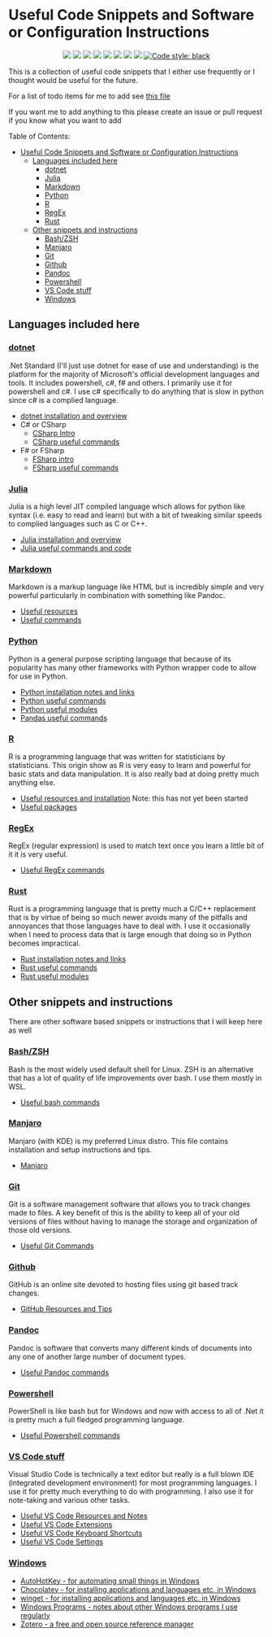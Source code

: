 # Useful Code Snippets and Software or Configuration Instructions

<p align="center">
<a href="https://github.com/ldsands/UsefulCodeSnippets/blob/master/LICENSE"><img src="https://img.shields.io/github/license/ldsands/UsefulCodeSnippets?style=flat-square"></img></a>
<img src="https://img.shields.io/github/repo-size/ldsands/UsefulCodeSnippets?style=flat-square"></img>
<img src="https://img.shields.io/github/languages/count/ldsands/UsefulCodeSnippets?style=flat-square"></img>
<a href=""><img src="https://img.shields.io/github/languages/top/ldsands/UsefulCodeSnippets?style=flat-square"></img></a>
<a href="https://github.com/ldsands/UsefulCodeSnippets/graphs/commit-activity"><img src="https://img.shields.io/github/commit-activity/m/ldsands/UsefulCodeSnippets?style=flat-square"></img></a>
<a href="https://github.com/ldsands/UsefulCodeSnippets/commits/master"><img src="https://img.shields.io/github/last-commit/ldsands/UsefulCodeSnippets?style=flat-square"></img></a>
<a href="https://github.com/ldsands/UsefulCodeSnippets/issues?q=is%3Aopen+is%3Aissue"><img src="https://img.shields.io/github/issues-raw/ldsands/UsefulCodeSnippets?style=flat-square"></img></a>
<a href="https://github.com/ldsands/UsefulCodeSnippets/issues?q=is%3Aissue+is%3Aclosed"><img src="https://img.shields.io/github/issues-closed/ldsands/UsefulCodeSnippets?style=flat-square"></img></a>
<a href="https://github.com/psf/black"><img alt="Code style: black" src="https://img.shields.io/badge/code%20style-black-000000.svg?style=flat-square"></a>
<p>

This is a collection of useful code snippets that I either use frequently or I thought would be useful for the future.

For a list of todo items for me to add see [this file](ProgressTodo.md)

If you want me to add anything to this please create an issue or pull request if you know what you want to add

Table of Contents:

- [Useful Code Snippets and Software or Configuration Instructions](#useful-code-snippets-and-software-or-configuration-instructions)
    - [Languages included here](#languages-included-here)
        - [dotnet](#dotnet)
        - [Julia](#julia)
        - [Markdown](#markdown)
        - [Python](#python)
        - [R](#r)
        - [RegEx](#regex)
        - [Rust](#rust)
    - [Other snippets and instructions](#other-snippets-and-instructions)
        - [Bash/ZSH](#bashzsh)
        - [Manjaro](#manjaro)
        - [Git](#git)
        - [Github](#github)
        - [Pandoc](#pandoc)
        - [Powershell](#powershell)
        - [VS Code stuff](#vs-code-stuff)
        - [Windows](#windows)

## Languages included here

### [dotnet](https://dotnetfoundation.org/)

.Net Standard (I'll just use dotnet for ease of use and understanding) is the platform for the majority of Microsoft's official development languages and tools. It includes powershell, c#, f# and others. I primarily use it for powershell and c#. I use c# specifically to do anything that is slow in python since c# is a complied language.

- [dotnet installation and overview](ProgrammingLanguages/DotNet/DotNetInstallOverview.md)
- C# or CSharp
    - [CSharp Intro](ProgrammingLanguages/DotNet/CSharp/CSharpIntro.md)
    - [CSharp useful commands](ProgrammingLanguages/DotNet/CSharp/CSharpUsefulSnippits.md)
- F# or FSharp
    - [FSharp intro](ProgrammingLanguages/DotNet/FSharp/FSharpIntro.md)
    - [FSharp useful commands](ProgrammingLanguages/DotNet/FSharp/FSharpUsefulSnippits.md)

### [Julia](https://julialang.org/)

Julia is a high level JIT compiled language which allows for python like syntax (i.e. easy to read and learn) but with a bit of tweaking similar speeds to complied languages such as C or C++.

- [Julia installation and overview](ProgrammingLanguages/Julia/JuliaInstallOverview.md)
- [Julia useful commands and code](ProgrammingLanguages/Julia/JuliaUsefulCommands.md)

### [Markdown](https://github.github.com/gfm/)

Markdown is a markup language like HTML but is incredibly simple and very powerful particularly in combination with something like Pandoc.

- [Useful resources](ProgrammingLanguages/markdown/MarkdownResources.md)
- [Useful commands](ProgrammingLanguages/markdown/MarkdownCommands.md)

### [Python](https://www.python.org/)

Python is a general purpose scripting language that because of its popularity has many other frameworks with Python wrapper code to allow for use in Python.

- [Python installation notes and links](ProgrammingLanguages/Python/PythonInstall.md)
- [Python useful commands](ProgrammingLanguages/Python/PythonCommands.md)
- [Python useful modules](ProgrammingLanguages/Python/PythonModules.md)
- [Pandas useful commands](ProgrammingLanguages/Python/PandasCommands.md)

### [R](https://www.r-project.org/)

R is a programming language that was written for statisticians by statisticians. This origin show as R is very easy to learn and powerful for basic stats and data manipulation. It is also really bad at doing pretty much anything else.

- [Useful resources and installation](ProgrammingLanguages/R/RResources.md) Note: this has not yet been started <!-- TODO: -->
- [Useful packages](ProgrammingLanguages/R/RUsefulPackages.md)

### [RegEx](https://en.wikipedia.org/wiki/Regular_expression)

RegEx (regular expression) is used to match text once you learn a little bit of it it is very useful.

- [Useful RegEx commands](ProgrammingLanguages/RegEx/RegEx.md)

<!-- ### [Stata](https://www.stata.com/)

Stata commands, resources and notes that I've found useful -->

### [Rust](https://rustlang.org/)

Rust is a programming language that is pretty much a C/C++ replacement that is by virtue of being so much newer avoids many of the pitfalls and annoyances that those languages have to deal with. I use it occasionally when I need to process data that is large enough that doing so in Python becomes impractical.

- [Rust installation notes and links](ProgrammingLanguages/Rust/RustInstall.md)
- [Rust useful commands](ProgrammingLanguages/Rust/RustCommands.md)
- [Rust useful modules](ProgrammingLanguages/Rust/RustModules.md)

## Other snippets and instructions

There are other software based snippets or instructions that I will keep here as well

### [Bash/ZSH](https://www.gnu.org/software/bash/)

Bash is the most widely used default shell for Linux. ZSH is an alternative that has a lot of quality of life improvements over bash. I use them mostly in WSL.

- [Useful bash commands](OtherSoftware/Linux/Bash.md)

### [Manjaro](https://manjaro.org/)

Manjaro (with KDE) is my preferred Linux distro. This file contains installation and setup instructions and tips.

- [Manjaro](OtherSoftware/Linux/Manjaro.md)

<!-- ### [Docker](https://www.docker.com/)

- [Docker install, resources, and commands](https://www.docker.com/) -->

### [Git](https://git-scm.com/)

Git is a software management software that allows you to track changes made to files. A key benefit of this is the ability to keep all of your old versions of files without having to manage the storage and organization of those old versions.

- [Useful Git Commands](OtherSoftware/Git.md)

### [Github](https://github.com/)

GitHub is an online site devoted to hosting files using git based track changes.

- [GitHub Resources and Tips](OtherSoftware/GitHub.md)

### [Pandoc](https://pandoc.org/)

Pandoc is software that converts many different kinds of documents into any one of another large number of document types.

- [Useful Pandoc commands](OtherSoftware/PandocCommands.md)

### [Powershell](https://docs.microsoft.com/en-us/powershell/)

PowerShell is like bash but for Windows and now with access to all of .Net it is pretty much a full fledged programming language.

- [Useful Powershell commands](ProgrammingLanguages/PowerShell/PowerShell.md)

### [VS Code stuff](https://code.visualstudio.com/)

Visual Studio Code is technically a text editor but really is a full blown IDE (integrated development environment) for most programming languages. I use it for pretty much everything to do with programming. I also use it for note-taking and various other tasks.

- [Useful VS Code Resources and Notes](OtherSoftware/VSCode/VSCode.md)
- [Useful VS Code Extensions](OtherSoftware/VSCode/VSCodeExtensions.md)
- [Useful VS Code Keyboard Shortcuts](OtherSoftware/VSCode/VSCodeKeyboardShortcuts.md)
- [Useful VS Code Settings](OtherSoftware/VSCode/VSCodeSettings.md)

### [Windows](https://www.microsoft.com/en-us/windows)

- [AutoHotKey - for automating small things in Windows](OtherSoftware/WindowsProgramInstructions/AutoHotKey.md)
- [Chocolatey - for installing applications and languages etc. in Windows](OtherSoftware/WindowsProgramInstructions/Chocolatey.md)
- [winget - for installing applications and languages etc. in Windows](OtherSoftware/WindowsProgramInstructions/Winget.md)
- [Windows Programs - notes about other Windows programs I use regularly](OtherSoftware/WindowsProgramInstructions/WindowsPrograms.md)
- [Zotero - a free and open source reference manager](OtherSoftware/WindowsProgramInstructions/Zotero.md)
